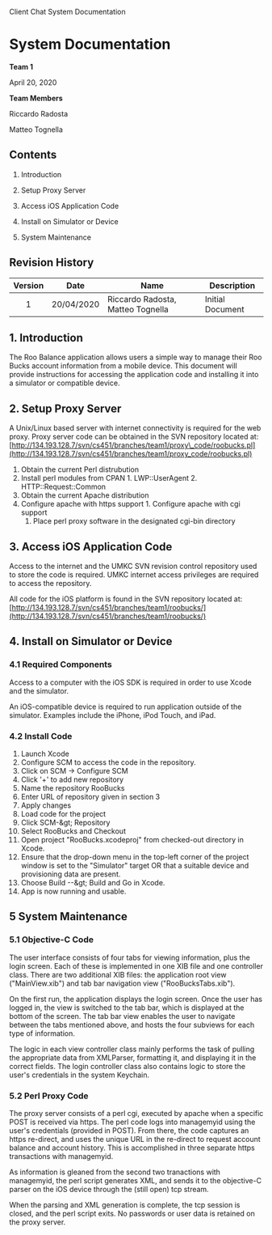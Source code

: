 Client Chat System Documentation

# System Documentation

**Team 1**

April 20, 2020

**Team Members**

Riccardo Radosta

Matteo Tognella

## Contents

1. Introduction

2. Setup Proxy Server

3. Access iOS Application Code

4. Install on Simulator or Device

5. System Maintenance

## Revision History

| Version | Date | Name | Description |
| :---: | --- | --- | --- |
| 1 | 20/04/2020 | Riccardo Radosta, Matteo Tognella | Initial Document |

## 1. Introduction

The Roo Balance application allows users a simple way to manage their Roo Bucks account information from a mobile device. This document will provide instructions for accessing the application code and installing it into a simulator or compatible device.

## 2. Setup Proxy Server

A Unix/Linux based server with internet connectivity is required for the web proxy. Proxy server code can be obtained in the SVN repository located at: [http://134.193.128.7/svn/cs451/branches/team1/proxy\_code/roobucks.pl](http://134.193.128.7/svn/cs451/branches/team1/proxy_code/roobucks.pl)

1. Obtain the current Perl distrubution
  1. Install perl modules from CPAN
    1. LWP::UserAgent
    2. HTTP::Request::Common
2. Obtain the current Apache distribution
  1. Configure apache with https support
    1. Configure apache with cgi support
      1. Place perl proxy software in the designated cgi-bin directory

## 3. Access iOS Application Code

Access to the internet and the UMKC SVN revision control repository used to store the code is required. UMKC internet access privileges are required to access the repository.

All code for the iOS platform is found in the SVN repository located at: [http://134.193.128.7/svn/cs451/branches/team1/roobucks/](http://134.193.128.7/svn/cs451/branches/team1/roobucks/)

## 4. Install on Simulator or Device

### 4.1 Required Components

Access to a computer with the iOS SDK is required in order to use Xcode and the simulator.

An iOS-compatible device is required to run application outside of the simulator. Examples include the iPhone, iPod Touch, and iPad.

### 4.2 Install Code

1. Launch Xcode
2. Configure SCM to access the code in the repository.
  1. Click on SCM → Configure SCM
  2. Click &#39;+&#39; to add new repository
  3. Name the repository RooBucks
  4. Enter URL of repository given in section 3
  5. Apply changes
3. Load code for the project
  1. Click SCM-\&gt; Repository
  2. Select RooBucks and Checkout
4. Open project &quot;RooBucks.xcodeproj&quot; from checked-out directory in Xcode.
5. Ensure that the drop-down menu in the top-left corner of the project
 window is set to the &quot;Simulator&quot; target OR that a suitable device and
 provisioning data are present.
6. Choose Build --\&gt; Build and Go in Xcode.
7. App is now running and usable.

## 5 System Maintenance

### 5.1 Objective-C Code

The user interface consists of four tabs for viewing information, plus the login screen. Each of these is implemented in one XIB file and one controller class. There are two additional XIB files: the application root view (&quot;MainView.xib&quot;) and tab bar navigation view (&quot;RooBucksTabs.xib&quot;).

On the first run, the application displays the login screen. Once the user has logged in, the view is switched to the tab bar, which is displayed at the bottom of the screen. The tab bar view enables the user to navigate between the tabs mentioned above, and hosts the four subviews for each type of information.

The logic in each view controller class mainly performs the task of pulling the appropriate data from XMLParser, formatting it, and displaying it in the correct fields. The login controller class also contains logic to store the user&#39;s credentials in the system Keychain.

### 5.2 Perl Proxy Code

The proxy server consists of a perl cgi, executed by apache when a specific POST is received via https. The perl code logs into managemyid using the user&#39;s credentials (provided in POST). From there, the code captures an https re-direct, and uses the unique URL in the re-direct to request account balance and account history. This is accomplished in three separate https transactions with managemyid.

As information is gleaned from the second two tranactions with managemyid, the perl script generates XML, and sends it to the objective-C parser on the iOS device through the (still open) tcp stream.

When the parsing and XML generation is complete, the tcp session is closed, and the perl script exits. No passwords or user data is retained on the proxy server.
